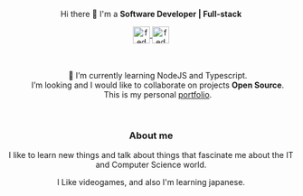 <!--
<p align="center" width="300">
   <img align="center" width="180" src="https://avatars.githubusercontent.com/u/75050231?v=4" />  
   <h3 align="center">FedMG</h3>
</p>
-->


<p align="center">
  Hi there 👋 I'm a <strong>Software Developer | Full-stack</strong>
</p>


<div align="center">  
   <a href="https://www.linkedin.com/in/federico-gonzalia/" target="_blank">
    <img align="center" src="https://cdn.jsdelivr.net/npm/simple-icons@3.0.1/icons/linkedin.svg" alt="fedmg linkedin" height="30px" width="30px" />
  </a>
   <a href="https://www.twitter.com/_FedMG" target="_blank">
    <img align="center" src="https://cdn.jsdelivr.net/npm/simple-icons@3.0.1/icons/twitter.svg" alt="fedmg twitter" height="30px" width="30px" />
  </a>
</div>

<br />
<br />


<ul align="center" type="none">
  <li>
    🌱 I’m currently learning NodeJS and Typescript.
  </li>
  <li>
    I’m looking and I would like to collaborate on projects <strong>Open Source</strong>.
  </li>
  <li>
    This is my personal <a href="https://saydeploy.vercel.app/" target="_blank">portfolio</a>.
  </li>
</ul>

<br />

<div align="center">
  <h3>About me</h3>
  <p>
  I like to learn new things and talk about things that fascinate me about the IT and Computer Science world.
  </p>
  <p>
  I Like videogames, and also I'm learning japanese.
  </p>
</div>


